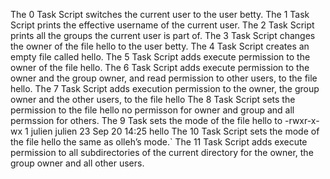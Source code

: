 The 0 Task Script switches the current user to the user betty.
The 1 Task Script prints the effective username of the current user.
The 2 Task Script prints all the groups the current user is part of.
The 3 Task Script changes the owner of the file hello to the user betty.
The 4 Task Script creates an empty file called hello.
The 5 Task Script adds execute permission to the owner of the file hello.
The 6 Task Script adds execute permission to the owner and the group owner, and read permission to other users, to the file hello.
The 7 Task Script adds execution permission to the owner, the group owner and the other users, to the file hello
The 8 Task Script sets the permission to the file hello no permisson for owner and group and all permssion for others.
The 9 Task  sets the mode of the file hello to -rwxr-x-wx 1 julien julien 23 Sep 20 14:25 hello
The 10 Task Script sets the mode of the file hello the same as olleh’s mode.`
The 11 Task Script adds execute permission to all subdirectories of the current directory for the owner, the group owner and all other users. 

